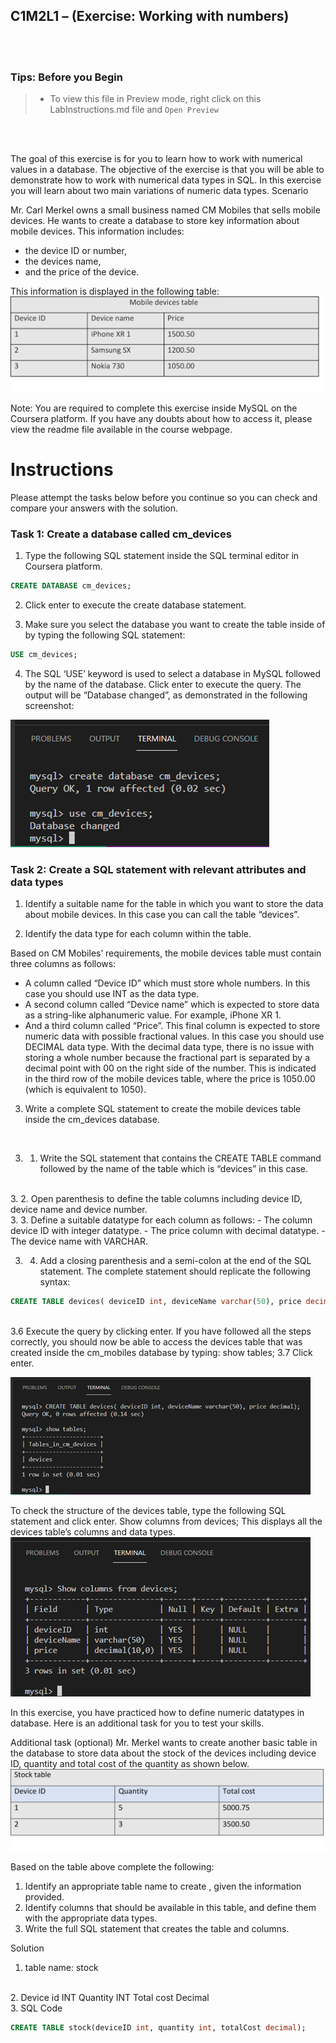 ## C1M2L1 – (Exercise: Working with numbers)

<br><br>
 ### **Tips: Before you Begin**
> - To view this file in Preview mode, right click on this LabInstructions.md file and `Open Preview`

<br>
<br>

The goal of this exercise is for you to learn how to work with numerical values in a database. The objective of the exercise is that you will be able to demonstrate how to work with numerical data types in SQL. In this exercise you will learn about two main variations of numeric data types. 
Scenario

Mr. Carl Merkel owns a small business named CM Mobiles that sells mobile devices. He wants to create a database to store key information about mobile devices. This information includes: 
* the device ID or number, 
* the devices name,
* and the price of the device.

This information is displayed in the following table:
![Mobile devices table](WorkingWithNumbersImages/Picture1.png)

 
Note: You are required to complete this exercise inside MySQL on the Coursera platform. If you have any doubts about how to access it, please view the readme file available in the course webpage.

# Instructions
Please attempt the tasks below before you continue so you can check and compare your answers with the solution.

### Task 1: Create a database called cm_devices



1. Type the following SQL statement inside the SQL terminal editor in Coursera platform.
```SQL
CREATE DATABASE cm_devices; 
 ```

2. Click enter to execute the create database statement. 

3. Make sure you select the database you want to create the table inside of by typing the following SQL statement: 

```SQL
USE cm_devices;
 ```

4. The SQL ‘USE’ keyword is used to select a database in MySQL followed by the name of the database. Click enter to execute the query. The output will be “Database changed”, as demonstrated in the following screenshot: 


![Using database](WorkingWithNumbersImages/Picture2.png)


### Task 2: Create a SQL statement with relevant attributes and data types 


1. Identify a suitable name for the table in which you want to store the data about mobile devices. In this case you can call the table “devices”. 

2.	Identify the data type for each column within the table. 

   Based on CM Mobiles’ requirements, the mobile devices table must contain three columns as follows: 

 - A column called “Device ID” which must store whole numbers. In this case you should use INT as the data type.
 - A second column called “Device name” which is expected to store data as a string-like alphanumeric value. For example, iPhone XR 1.
 - And a third column called “Price”. This final column is expected to store numeric data with possible fractional values. In this case you should use DECIMAL data type. With the decimal data type, there is no issue with storing a whole number because the fractional part is separated by a decimal point with 00 on the right side of the number. This is indicated in the third row of the mobile devices table, where the price is 1050.00 (which is equivalent to 1050).


3. Write a complete SQL statement to create the mobile devices table inside the cm_devices database.
<br>

3. 1.	Write the SQL statement that contains the CREATE TABLE command followed by the name of the table which is “devices” in this case.
<br>
3. 2. 	Open parenthesis to define the table columns including device ID, device name and device number.
<br>
3. 3.	Define a suitable datatype for each column as follows:
   - The column device ID with integer datatype.
   - The price column with decimal datatype.
   - The device name with VARCHAR. 
<br>

3. 4. Add a closing parenthesis and a semi-colon at the end of the SQL statement. The complete statement should replicate the following syntax:

```SQL
CREATE TABLE devices( deviceID int, deviceName varchar(50), price decimal);
```

<br>
3.6	Execute the query by clicking enter. 
If you have followed all the steps correctly, you should now be able to access the devices table that was created inside the cm_mobiles database by typing:
show tables; 
3.7	Click enter. 

![Tables in the database](WorkingWithNumbersImages/Picture3.png)


 
To check the structure of the devices table, type the following SQL statement and click enter.
Show columns from devices; 
This displays all the devices table’s columns and data types.
![Devices table structure](WorkingWithNumbersImages/Picture4.png)

 
In this exercise, you have practiced how to define numeric datatypes in database. Here is an additional task for you to test your skills. 

Additional task (optional)
Mr. Merkel wants to create another basic table in the database to store data about the stock of the devices including device ID, quantity and total cost of the quantity as shown below.
![Stock table](WorkingWithNumbersImages/Picture5.png)

 
Based on the table above complete the following:
1.	Identify an appropriate table name to create , given the information provided. 
2.	Identify columns that should be available in this table, and define them with the appropriate  data types. 
3.	Write the full SQL statement that creates the table and columns.

Solution
<br>
1. table name: stock
<br>
2. Device id INT
   Quantity INT
   Total cost Decimal 
<br>
3. SQL Code

```SQL
CREATE TABLE stock(deviceID int, quantity int, totalCost decimal);
```


